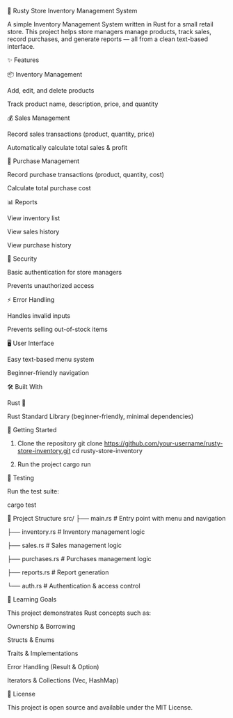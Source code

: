 🦀 Rusty Store Inventory Management System

A simple Inventory Management System written in Rust for a small retail store.
This project helps store managers manage products, track sales, record purchases, and generate reports — all from a clean text-based interface.

✨ Features

📦 Inventory Management

Add, edit, and delete products

Track product name, description, price, and quantity

💰 Sales Management

Record sales transactions (product, quantity, price)

Automatically calculate total sales & profit

🛒 Purchase Management

Record purchase transactions (product, quantity, cost)

Calculate total purchase cost

📊 Reports

View inventory list

View sales history

View purchase history

🔐 Security

Basic authentication for store managers

Prevents unauthorized access

⚡ Error Handling

Handles invalid inputs

Prevents selling out-of-stock items

🖥️ User Interface

Easy text-based menu system

Beginner-friendly navigation

🛠️ Built With

Rust 🦀

Rust Standard Library (beginner-friendly, minimal dependencies)

🚀 Getting Started
1. Clone the repository
git clone https://github.com/your-username/rusty-store-inventory.git
cd rusty-store-inventory

2. Run the project
cargo run

🧪 Testing

Run the test suite:

cargo test

📂 Project Structure
src/
 ├── main.rs         # Entry point with menu and navigation
 
 ├── inventory.rs    # Inventory management logic
 
 ├── sales.rs        # Sales management logic
 
 ├── purchases.rs    # Purchases management logic
 
 ├── reports.rs      # Report generation
 
 └── auth.rs         # Authentication & access control

🎯 Learning Goals

This project demonstrates Rust concepts such as:

Ownership & Borrowing

Structs & Enums

Traits & Implementations

Error Handling (Result & Option)

Iterators & Collections (Vec, HashMap)

📜 License

This project is open source and available under the MIT License.
